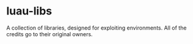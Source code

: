 # luau-libs
A collection of libraries, designed for exploiting environments. All of the credits go to their original owners.

